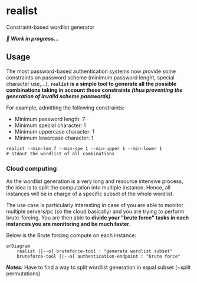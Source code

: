 # realist

Constraint-based wordlist generator

***🚧 Work in progress...***

## Usage

The most password-based authentication systems now provide some constraints on password scheme (minimum password lenght, special character use,...). **`realist` is a simple tool to generate all the possible combinations taking in account those constraints *(thus preventing the generation of invalid scheme passwords)***.

For example, admitting the following constraints:
* Minimum password length: 7
* Minimum special character: 1
* Minimum uppercase character: 1
* Minimum lowercase character: 1
```shell
realist --min-len 7 --min-spe 1 --min-upper 1 --min-lower 1
# stdout the wordlist of all combinations
```

### Cloud computing

As the wordlist generation is a very long and resource intensive process, the idea is to split the computation into multiple instance. Hence, all instances will be in charge of a specific subset of the whole wordlist.

The use case is particularly interesting in case of you are able to monitor multiple servers/pc (so the cloud basically) and you are trying to perform brute-forcing. You are then able to **divide your "brute force" tasks in each  instances you are monitoring and be much faster**.

Below is the Brute forcing compute on each instance:

```mermaid
erDiagram
    realist ||--o{ bruteforce-tool : "generate wordlist subset"
    bruteforce-tool ||--o{ authentication-endpoint : "brute force"
```

***Notes:*** Have to find a way to split wordlist generation in equal subset (~split permutations)
